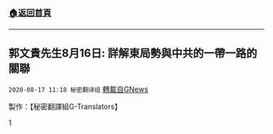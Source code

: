 ###  [:house:返回首頁](https://github.com/ourhimalayas/txt)
---

## 郭文貴先生8月16日: 詳解東局勢與中共的一帶一路的關聯
`2020-08-17 11:18 秘密翻译组` [轉載自GNews](https://gnews.org/zh-hant/300512/)

製作：【秘密翻譯組G-Translators】

1
